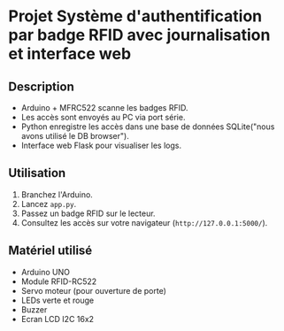 # Projet Système d'authentification par badge RFID avec journalisation et interface web

## Description
- Arduino + MFRC522 scanne les badges RFID.
- Les accès sont envoyés au PC via port série.
- Python enregistre les accès dans une base de données SQLite("nous avons utilisé le DB browser").
- Interface web Flask pour visualiser les logs.

## Utilisation
1. Branchez l'Arduino.
2. Lancez `app.py`.
3. Passez un badge RFID sur le lecteur.
4. Consultez les accès sur votre navigateur (`http://127.0.0.1:5000/`).

## Matériel utilisé
- Arduino UNO
- Module RFID-RC522
- Servo moteur (pour ouverture de porte)
- LEDs verte et rouge
- Buzzer
- Ecran LCD I2C 16x2
